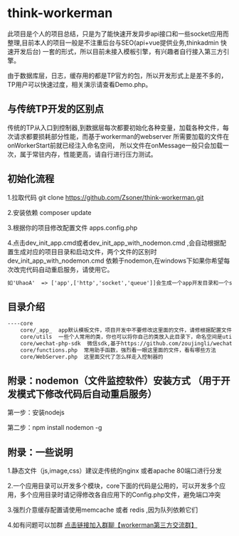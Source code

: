 # think-workerman

此项目是个人的项目总结，只是为了能快速开发异步api接口和一些socket应用而整理,目前本人的项目一般是不注重后台与SEO(api+vue提供业务,thinkadmin 快速开发后台) 一套的形式，所以目前未接入模板引擎，有兴趣者自行接入第三方引擎。

由于数据库层，日志，缓存用的都是TP官方的包，所以开发形式上是差不多的，TP用户可以快速过度，相关演示请查看Demo.php。

## 与传统TP开发的区别点
 
传统的TP从入口到控制器,到数据层每次都要初始化各种变量，加载各种文件，每次请求都要损耗部分性能，而基于workerman的webserver 所需要加载的文件在onWorkerStart前就已经注入命名空间， 所以文件在onMessage一般只会加载一次，属于常驻内存，性能更高，请自行进行压力测试。

## 初始化流程



1.拉取代码
git clone https://github.com/Zsoner/think-workerman.git

2.安装依赖
composer update

3.根据你的项目修改配置文件 apps.config.php


4.点击dev_init_app.cmd或者dev_init_app_with_nodemon.cmd ,会自动根据配置生成对应的项目目录和启动文件，两个文件的区别时 dev_init_app_with_nodemon.cmd 依赖于nodemon,在windows下如果你希望每次改完代码自动重启服务，请使用它。 

```html
如'UhaoA'  => ['app',['http','socket','queue']]会生成一个app开发目录和一个start_windows_UhaoA.cmd启动文件，点击start_windows_UhaoA.cmd即可启动进行运行演示
```

## 目录介绍
```html
----core
    core/_app_  app默认模板文件，项目开发中不要修改这里面的文件，请修根据配置文件生成的目录中的文件
    core/utils  一些个人常用的类，你也可以将你自己的类放入此目录下，命名空间是utils
    core/wechat-php-sdk  微信sdk,基于https://github.com/zoujingli/wechat-php-sdk有修改做兼容处理 
    core/functions.php  常用助手函数，强烈看一眼这里面的文件，看有哪些方法
    core/WebServer.php  这里面交代了怎么样走入控制器的  
```
    
## 附录：nodemon（文件监控软件）安装方式 （用于开发模式下修改代码后自动重启服务）
第一步：安装nodejs

第二步：npm install nodemon -g 
## 附录：一些说明  
1.静态文件（js,image,css）建议走传统的nginx 或者apache 80端口进行分发

2.一个应用目录可以开发多个模块，core下面的代码是公用的，可以开发多个应用，多个应用目录时请记得修改各自应用下的Config.php文件，避免端口冲突

3.强烈介意缓存配置请使用memcache 或者 redis ,因为队列依赖它们

4.如有问题可以加群 [点击链接加入群聊【workerman第三方交流群】](https://jq.qq.com/?_wv=1027&k=5r3f8q0)